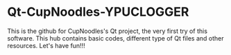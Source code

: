 # Qt-CupNoodles-YPUCLOGGER
This is the github for CupNoodles's Qt project, the very first try of this software.
This hub contains basic codes, different type of Qt files and other resources.
Let's have fun!!!
